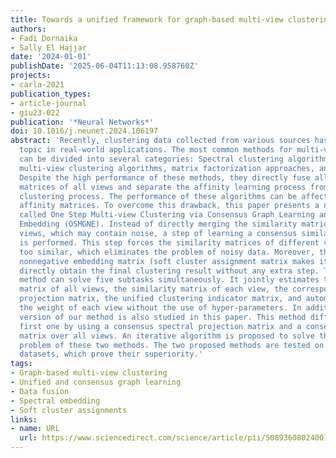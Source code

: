 ```yaml
---
title: Towards a unified framework for graph-based multi-view clustering
authors:
- Fadi Dornaika
- Sally El Hajjar
date: '2024-01-01'
publishDate: '2025-06-04T11:13:08.958760Z'
projects:
- carla-2021
publication_types:
- article-journal
- giu23-022
publication: '*Neural Networks*'
doi: 10.1016/j.neunet.2024.106197
abstract: 'Recently, clustering data collected from various sources has become a hot
  topic in real-world applications. The most common methods for multi-view clustering
  can be divided into several categories: Spectral clustering algorithms, subspace
  multi-view clustering algorithms, matrix factorization approaches, and kernel methods.
  Despite the high performance of these methods, they directly fuse all similarity
  matrices of all views and separate the affinity learning process from the multiview
  clustering process. The performance of these algorithms can be affected by noisy
  affinity matrices. To overcome this drawback, this paper presents a novel method
  called One Step Multi-view Clustering via Consensus Graph Learning and Nonnegative
  Embedding (OSMGNE). Instead of directly merging the similarity matrices of different
  views, which may contain noise, a step of learning a consensus similarity matrix
  is performed. This step forces the similarity matrices of different views to be
  too similar, which eliminates the problem of noisy data. Moreover, the use of the
  nonnegative embedding matrix (soft cluster assignment matrix makes it possible to
  directly obtain the final clustering result without any extra step. The proposed
  method can solve five subtasks simultaneously. It jointly estimates the similarity
  matrix of all views, the similarity matrix of each view, the corresponding spectral
  projection matrix, the unified clustering indicator matrix, and automatically gives
  the weight of each view without the use of hyper-parameters. In addition, another
  version of our method is also studied in this paper. This method differs from the
  first one by using a consensus spectral projection matrix and a consensus Laplacian
  matrix over all views. An iterative algorithm is proposed to solve the optimization
  problem of these two methods. The two proposed methods are tested on several real
  datasets, which prove their superiority.'
tags:
- Graph-based multi-view clustering
- Unified and consensus graph learning
- Data fusion
- Spectral embedding
- Soft cluster assignments
links:
- name: URL
  url: https://www.sciencedirect.com/science/article/pii/S0893608024001217
---
```

